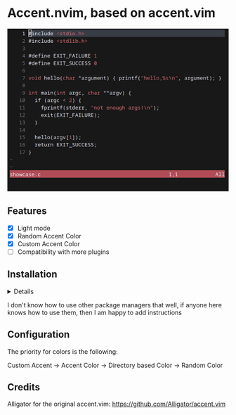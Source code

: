 # Accent.nvim, based on accent.vim

![](./showcase.gif)

## Features

- [x] Light mode
- [x] Random Accent Color
- [x] Custom Accent Color
- [ ] Compatibility with more plugins

## Installation

<details>

Lazy:
```lua

return {
  'svin24/accent.nvim',
  config = function()
    require('accent').setup {
      -- color to use, removing this line uses a random accent color
      accent_color = 'orange',
      --      custom_accent = {
      --        fg = '#FF0000', -- Hex foreground
      --        bg = '#AA0000', -- Hex background
      --        ctermfg = 196, -- Terminal foreground
      --        ctermbg = 124, -- Terminal background
      --      },


      -- makes the background and some text colours darker.
      accent_darken = false,

      -- inverts the colour of the status line text.
      invert_status = false,

      -- sets the accent colour using a hash of the current directory
      auto_cwd_color = false,

      -- stops the background colour being set, which will use the terminal default
      no_bg = true,
    }
    vim.cmd.colorscheme 'accent'
  end,
}
```
</details>

I don't know how to use other package managers that well, if anyone here knows how to use them, then I am happy to add instructions

## Configuration

The priority for colors is the following:

Custom Accent -> Accent Color -> Directory based Color -> Random Color

## Credits

Alligator for the original accent.vim: https://github.com/Alligator/accent.vim
